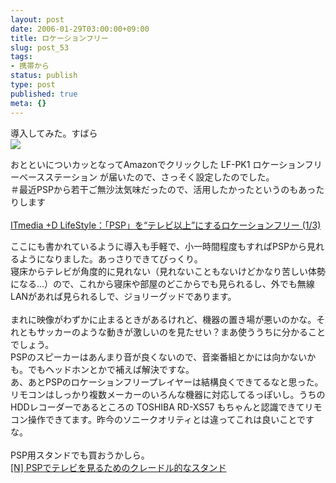 ```yaml
---
layout: post
date: 2006-01-29T03:00:00+09:00
title: ロケーションフリー
slug: post_53
tags:
- 携帯から
status: publish
type: post
published: true
meta: {}
---
```

<div class="caption">導入してみた。すばら </div> <div class="photo"><img border="0" src="/images/uploads/blog-photo-1138513369.89-0.jpg" /></div>

<!--more-->
<p>おとといについカッとなってAmazonでクリックした <a name="amazletlink"></a>LF-PK1 ロケーションフリーベースステーション  が届いたので、さっそく設定したのでした。  <br />＃最近PSPから若干ご無沙汰気味だったので、活用したかったというのもあったりします  <br /><br /><a title="ITmedia +D LifeStyle：「PSP」を&ldquo;テレビ以上&rdquo;にするロケーションフリー (1/3)" href="http://plusd.itmedia.co.jp/lifestyle/articles/0601/18/news108.html">ITmedia +D LifeStyle：「PSP」を&ldquo;テレビ以上&rdquo;にするロケーションフリー (1/3)</a>  </p><p>ここにも書かれているように導入も手軽で、小一時間程度もすればPSPから見れるようになりました。あっさりできてびっくり。<br /> 寝床からテレビが角度的に見れない（見れないこともないけどかなり苦しい体勢になる&hellip;）ので、これから寝床や部屋のどこからでも見られるし、外でも無線LANがあれば見られるしで、ジョリーグッドであります。<br /><br />まれに映像がわずかに止まるときがあるけれど、機器の置き場が悪いのかな。それともサッカーのような動きが激しいのを見たせい？まあ使ううちに分かることでしょう。 <br />PSPのスピーカーはあんまり音が良くないので、音楽番組とかには向かないかも。でもヘッドホンとかで補えば解決ですな。 <br />あ、あとPSPのロケーションフリープレイヤーは結構良くできてるなと思った。リモコンはしっかり複数メーカーのいろんな機器に対応してるっぽいし。うちのHDDレコーダーであるところの TOSHIBA RD-XS57 もちゃんと認識できてリモコン操作できてます。昨今のソニークオリティとは違ってこれは良いことですな。<br /><br />PSP用スタンドでも買おうかしら。 <br /><a title="[N] PSPでテレビを見るためのクレードル的なスタンド" href="http://netafull.net/psp/011192.html">[N] PSPでテレビを見るためのクレードル的なスタンド</a><br /></p>
